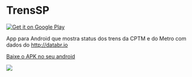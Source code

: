 TrensSP
=======

<a href="https://play.google.com/store/apps/details?id=io.databr.trenssp">
  <img alt="Get it on Google Play"
       src="https://developer.android.com/images/brand/pt-br_generic_rgb_wo_60.png" />
</a>

App para Android que mostra status dos trens da CPTM e do Metro com dados do http://databr.io

[Baixe o APK no seu android](https://github.com/dukex/TrensSP/releases)


![](https://dl.dropboxusercontent.com/u/2082352/trenssp.gif)
